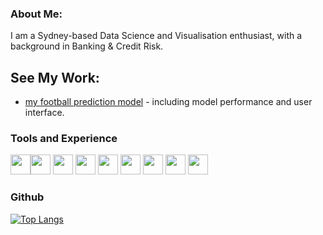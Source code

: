 ### About Me:

I am a Sydney-based Data Science and Visualisation enthusiast, with a background in Banking & Credit Risk.

## See My Work:
- [my football prediction model](github.com) - including model performance and user interface.

### Tools and Experience
<img height="32" width="32" src="https://cdn.simpleicons.org/rstudio/75AADB" /><img height="32" width="32" src="https://cdn.simpleicons.org/tidyverse/1A162D" />
<img height="32" width="32" src="https://cdn.simpleicons.org/python/3776AB" />
<img height="32" width="32" src="https://cdn.simpleicons.org/scikitlearn/F7931E" />
<img height="32" width="32" src="https://cdn.simpleicons.org/pytorch/EE4C2C" />
<img height="32" width="32" src="https://cdn.simpleicons.org/git/F05032" />
<img height="32" width="32" src="https://cdn.simpleicons.org/github/181717" />
<img height="32" width="32" src="https://cdn.simpleicons.org/html5/E34F26" />
<img height="32" width="32" src="https://cdn.simpleicons.org/css3/1572B6" />

### Github 
[![Top Langs](https://github-readme-stats.vercel.app/api/top-langs/?username=ilchef&layout=demo)](https://github.com/ilchef/github-readme-stats)



